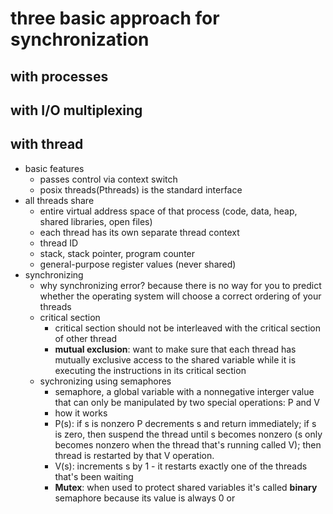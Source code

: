 # three basic approach for synchronization
  ## with processes
  ## with I/O multiplexing
  
  ## with thread
- basic features
  - passes control via context switch
  - posix threads(Pthreads) is the standard interface
- all threads share
  - entire virtual address space of that process (code, data, heap, shared libraries, open files)
  - each thread has its own separate thread context
  - thread ID
  - stack, stack pointer, program counter
  - general-purpose register values (never shared)
- synchronizing 
  - why synchronizing error? because there is no way for you to predict whether the operating system will choose a correct ordering of your threads
  - critical section
    - critical section should not be interleaved with the critical section of other thread
    - **mutual exclusion**: want to make sure that each thread has mutually exclusive access to the shared variable while it is executing the instructions in its critical section
  - sychronizing using semaphores
    - semaphore, a global variable with a nonnegative interger value that can only be manipulated by two special operations: P and V
    - how it works
    - P(s): if s is nonzero P decrements s and return immediately; if s is zero, then suspend the thread until s becomes nonzero (s only becomes nonzero when the thread that's running called V); then thread is restarted by that V operation.
    - V(s): increments s by 1 - it restarts exactly one of the threads that's been waiting
    - **Mutex**: when used to protect shared variables it's called **binary** semaphore because its value is always 0 or 
